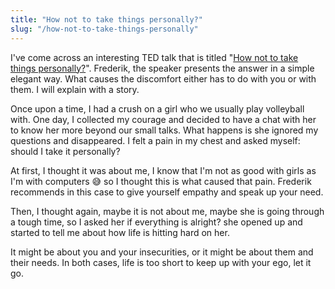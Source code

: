 ```yaml
---
title: "How not to take things personally?"
slug: "/how-not-to-take-things-personally"
---
```



I've come across an interesting TED talk that is titled "[How not to take things personally?](https://www.youtube.com/watch?v=LnJwH_PZXnM)". Frederik, the speaker presents the answer in a simple elegant way. What causes the discomfort either has to do with you or with them. I will explain with a story.

Once upon a time, I had a crush on a girl who we usually play volleyball with. One day, I collected my courage and decided to have a chat with her to know her more beyond our small talks. What happens is she ignored my questions and disappeared. I felt a pain in my chest and asked myself: should I take it personally?

At first, I thought it was about me, I know that I'm not as good with girls as I'm with computers 😅 so I thought this is what caused that pain. Frederik recommends in this case to give yourself empathy and speak up your need.

Then, I thought again, maybe it is not about me, maybe she is going through a tough time, so I asked her if everything is alright? she opened up and started to tell me about how life is hitting hard on her.

It might be about you and your insecurities, or it might be about them and their needs. In both cases, life is too short to keep up with your ego, let it go.
